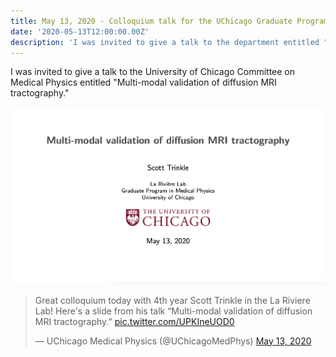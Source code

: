 ```yaml
---
title: May 13, 2020 - Colloquium talk for the UChicago Graduate Program in Medical Physics
date: '2020-05-13T12:00:00.00Z'
description: 'I was invited to give a talk to the department entitled "Multi-modal validation of diffusion MRI tractography".'
---
```


I was invited to give a talk to the University of Chicago Committee on Medical Physics entitled "Multi-modal validation of diffusion MRI tractography."

![](./first_slide.png)

<blockquote class="twitter-tweet"><p lang="en" dir="ltr">Great colloquium today with 4th year Scott Trinkle in the La Riviere Lab! Here&#39;s a slide from his talk “Multi-modal validation of diffusion MRI tractography.” <a href="https://t.co/UPKIneUOD0">pic.twitter.com/UPKIneUOD0</a></p>&mdash; UChicago Medical Physics (@UChicagoMedPhys) <a href="https://twitter.com/UChicagoMedPhys/status/1260687768440668161?ref_src=twsrc%5Etfw">May 13, 2020</a></blockquote> <script async src="https://platform.twitter.com/widgets.js" charset="utf-8"></script>

